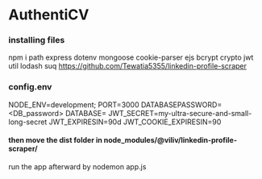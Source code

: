 # AuthentiCV

### installing files
npm i path express dotenv mongoose cookie-parser ejs bcrypt crypto jwt util lodash suq https://github.com/Tewatia5355/linkedin-profile-scraper

### config.env
NODE_ENV=development;
PORT=3000
DATABASEPASSWORD= <DB_password>
DATABASE= <Key>
JWT_SECRET=my-ultra-secure-and-small-long-secret
JWT_EXPIRESIN=90d
JWT_COOKIE_EXPIRESIN=90


#### then move the dist folder in node_modules/@viliv/linkedin-profile-scraper/

run the app afterward by nodemon app.js
